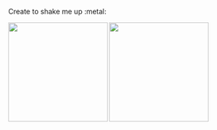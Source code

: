 <p>
  Create to shake me up :metal:
</p>

<a href="https://github.com/5h4k3m3">
  <img align="left" height="200px" src="https://github-readme-stats.vercel.app/api?username=5h4k3m3&count_private=true&show_icons=true&theme=dracula" />
</a>
<a href="https://github.com/5h4k3m3">
  <img align="left" height="200px" src="https://github-readme-stats.vercel.app/api/top-langs/?username=5h4k3m3&layout=compact&theme=dracula" />
</a>
